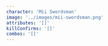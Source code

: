 ```yaml
---
character: 'Mii Swordsman'
image: '../images/mii-swordsman.png'
attributes: '[]'
killConfirms: '[]'
combos: '[]'
---
```

